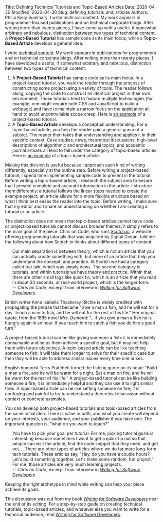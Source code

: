 Title: Defining Technical Tutorials and Topic-Based Articles
Date: 2020-04-30
Modified: 2020-04-30
Slug: defining_tutorials_and_articles
Authors: Philip Kiely
Summary: I write technical content. My work appears in programmer-focused publications and on technical corporate blogs. After writing more than twenty pieces, I have come up with a useful, if somewhat arbitrary and nebulous, distinction between two types of technical content. A **Project-Based Tutorial** has sample code as its main focus, while a **Topic-Based Article** develops a general idea.

I write [technical content](/essays/posts.html). My work appears in publications for programmers and on technical corporate blogs. After writing more than twenty pieces, I have developed a useful, if somewhat arbitrary and nebulous, distinction between two types of technical content:

1. A **Project-Based Tutorial** has sample code as its main focus. In a project-based tutorial, you walk the reader through the process of constructing some project using a variety of tools. The reader follows along, copying the code to construct an identical project in their own environment. These tutorials tend to feature multiple technologies (for example, one might require both CSS and JavaScript to build a webpage) and have to maintain a narrow focus on the application at hand to avoid uncontrollable scope creep. Here is [an example](https://blog.floydhub.com/web-scraping-with-python/) of a project-based tutorial.
2. A **Topic-Based Article** develops a conceptual understanding. For a topic-based article, you help the reader gain a general grasp of a subject. The reader then takes that understanding and applies it in their specific context. Case studies, news, theoretical discussions, high-level descriptions of algorithmic and architectural topics, and academic journal articles all tend to fall under the category of topic-based articles. Here is [an example](https://wonderproxy.com/blog/internationalization-with-django/) of a topic-based article.

Making this division is useful because I approach each kind of writing differently, especially at the outline step. Before writing a project-based tutorial, I spend time implementing sample code to present in the tutorial. Before writing a topic-based article, I research the subject area to ensure that I present complete and accurate information in the article. I structure them differently: a tutorial follows the linear steps needed to create the example project; an article allows for a more flexible structure based on what I think best eases the reader into the topic. Before writing, I make sure that my editor and I share an understanding on whether I am creating a tutorial or an article.

The distinction does not mean that topic-based articles cannot have code or project-based tutorials cannot discuss broader themes; it simply refers to the main goal of the piece. Chris on Code, who runs [Scotch.io](https://scotch.io), a website offering programming tutorials that was acquired by Digital Ocean, told me the following about how Scotch.io thinks about different types of content.

* Our main separation is between theory, which is not an article that you can actually create something with, but more of an article that help you understand the concept, and practice. At Scotch we had a category called bar talk, which was simply news. The second category is tutorials, and within tutorials we have theory and practice. Within that, there are other small tags like quick tip, which is an article that you read in about 30 seconds, or real-world project, which is the longer form.
* -- *Chris on Code*, excerpt from interview in *[Writing for Software Developers](/wfsd)*

British writer Anne Isabella Thackeray Ritchie is widely credited with propagating the phrase that became "Give a man a fish, and he will eat for a day. Teach a man to fish, and he will eat for the rest of his life." Her original quote, from the 1885 novel *Mrs. Dymond*: "...if you give a man a fish he is hungry again in an hour. If you teach him to catch a fish you do him a good turn."

A project-based tutorial can be like giving someone a fish: it is immediately consumable and helps them achieve a specific goal, but it may not help them with future objectives. A topic-based article can be like teaching someone to fish: it will take them longer to solve for their specific case but then they will be able to address similar issues every time one arises.

English humorist Terry Pratchett turned the fishing quote on its head: "Build a man a fire, and he will be warm for a night. Set a man on fire, and he will be warm for the rest of his life." A project-based tutorial can be like building someone a fire; it is immediately helpful and they can use it to light similar fires. A topic-based article can be like setting someone on fire; it is confusing and painful to try to understand a theoretical discussion without context or concrete examples.

You can develop both project-based tutorials and topic-based articles from the same initial idea. There is value in both, and what you create will depend on your interests, your audience, and your publisher if you have one. The important question is, "what do you want to teach?"

* You have to pick your goal per tutorial. For me, picking tutorial goals is interesting because sometimes I want to get a quick tip out so that people can visit the article, find the code snippet that they need, and get out.... There are other types of articles where we do far more long-form tech tutorials. These articles say, "Hey, do you have a couple hours? Let's build something together. Let's make some random, fun project." For me, those articles are very much learning projects.
* -- *Chris on Code*, excerpt from interview in *[Writing for Software Developers](/wfsd)*

Keeping the right archetype in mind while writing can help your piece achieve its goals.

This discussion was cut from my book *[Writing for Software Developers](/wfsd)* near the end of its editing. For a step-by-step guide on creating technical tutorials, topic-based articles, and whatever else you want to write for a technical audience, read [Writing for Software Developers](/wfsd).

<style>
 ul {
  list-style-type: none;
}
</style>